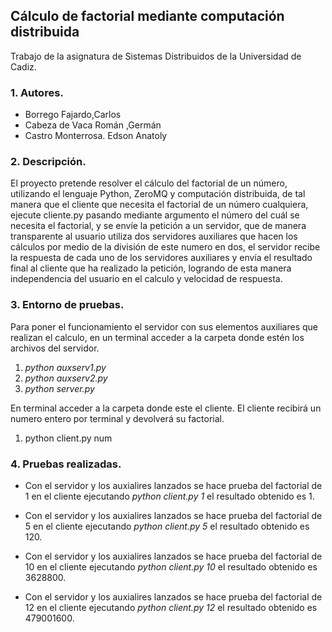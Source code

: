 ## Cálculo de factorial mediante computación distribuida

Trabajo de la asignatura de Sistemas Distribuidos de la Universidad de Cadiz.

### 1. Autores.

* Borrego Fajardo,Carlos
* Cabeza de Vaca Román ,Germán
* Castro Monterrosa. Edson Anatoly

### 2. Descripción.

El proyecto pretende resolver el cálculo del factorial de un número, utilizando el lenguaje Python, ZeroMQ y computación distribuida, de tal manera que el cliente que necesita el factorial de un número cualquiera, ejecute cliente.py pasando mediante argumento el número del cuál se necesita el factorial, y se envíe la petición a un servidor, que de manera transparente al usuario utiliza dos servidores auxiliares que hacen los cálculos por medio de la división de este numero en dos, el servidor recibe la respuesta de cada uno de los servidores auxiliares y envía el resultado final al cliente que ha realizado la petición, logrando de esta manera independencia del usuario en el calculo y velocidad de respuesta.

### 3. Entorno de pruebas.

Para poner el funcionamiento el servidor con sus elementos auxiliares que realizan el calculo, en un terminal acceder a la carpeta donde estén los archivos del servidor.

1. *python auxserv1.py*
2. *python auxserv2.py*
3. *python server.py*

En terminal acceder a la carpeta donde este el cliente.
El cliente recibirá un numero entero por terminal y devolverá su factorial.

1. python client.py num

### 4. Pruebas realizadas.

* Con el servidor y los auxialires lanzados se hace prueba del factorial de 1 en el cliente ejecutando *python client.py 1* el resultado obtenido es 1.

* Con el servidor y los auxialires lanzados se hace prueba del factorial de 5 en el cliente ejecutando *python client.py 5* el resultado obtenido es 120.

* Con el servidor y los auxialires lanzados se hace prueba del factorial de 10 en el cliente ejecutando *python client.py 10* el resultado obtenido es 3628800.
  
* Con el servidor y los auxialires lanzados se hace prueba del factorial de 12 en el cliente ejecutando *python client.py 12* el resultado obtenido es 479001600.
